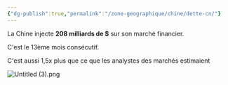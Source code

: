 ```yaml
---
{"dg-publish":true,"permalink":"/zone-geographique/chine/dette-cn/"}
---
```



La Chine injecte **208 milliards de $** sur son marché financier.

C'est le 13ème mois consécutif.

C'est aussi 1,5x plus que ce que les analystes des marchés estimaient

![Untitled (3).png](/img/user/Untitled%20(3).png)